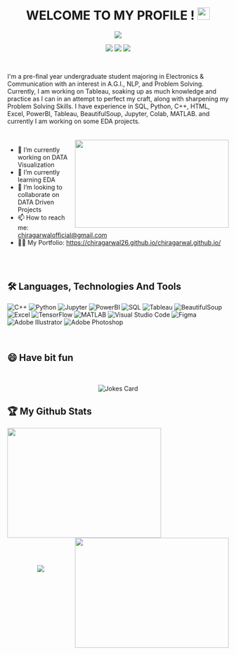 <h1 align="center">
  WELCOME TO MY PROFILE !
  <img src="https://media.giphy.com/media/hvRJCLFzcasrR4ia7z/giphy.gif" width="28">
</h1>



<p align="center">
  <img src="https://readme-typing-svg.herokuapp.com?color=9644F4&size=50&center=true&vCenter=true&width=550&height=70&lines=I'm+Chirag+Agarwal;A+DATA+Enthusiast;A+Student+Developer;A+Problem+Solver+🤔;A+MARVEL+Fanboi">
</p>



<p align="center">
  <a href="https://www.linkedin.com/in/chirag-agarwal-000351247/"><img src="https://img.shields.io/badge/LinkedIn-0077B5?style=for-the-badge&logo=linkedin&logoColor=white"></a>
  <a href="https://auth.geeksforgeeks.org/user/chiragarwalofficial/"><img src="https://img.shields.io/badge/-GFG-FFA116?style=for-the-badge&logo=LeetCode&logoColor=black"></a>
  <a href="https://chiragarwal26.github.io/chiragarwal.github.io/"><img src="https://img.shields.io/badge/My Portfolio-1DA1F2?style=for-the-badge&logo=My portfolio&logoColor=white"></a>
</p>
<br>

I'm a pre-final year undergraduate student majoring in Electronics & Communication with an interest in A.G.I., NLP, and Problem Solving. Currently, I am working on Tableau, soaking up as much knowledge and practice as I can in an attempt to perfect my craft, along with sharpening my Problem Solving Skills. I have experience in SQL, Python, C++, HTML, Excel, PowerBI, Tableau, BeautifulSoup, Jupyter, Colab, MATLAB. and currently I am working on some EDA projects.
<br>
<br>
<br>
<img align="right" src="https://cdn.dribbble.com/users/2646423/screenshots/5507196/computer.gif" height="200px" width="350px">


- 🔭 I’m currently working on DATA Visualization <br>
- 🌱 I’m currently learning EDA <br>
- 👯 I’m looking to collaborate on DATA Driven Projects  <br>
- 📫 How to reach me: chiragarwalofficial@gmail.com <br>
- 👨‍💼 My Portfolio: https://chiragarwal26.github.io/chiragarwal.github.io/ 

<br><br>

## 🛠 Languages, Technologies And Tools
![C++](https://img.shields.io/badge/c++-%2300599C.svg?style=for-the-badge&logo=c%2B%2B&logoColor=white)
![Python](https://img.shields.io/badge/python-3670A0?style=for-the-badge&logo=python&logoColor=ffdd54)
![Jupyter](https://img.shields.io/badge/jupyter-%23E34F26.svg?style=for-the-badge&logo=jupyter&logoColor=white)
![PowerBI](https://img.shields.io/badge/powerBI-%231572B6.svg?style=for-the-badge&logo=powerBI&logoColor=white)
![SQL](https://img.shields.io/badge/sql-%23593d88.svg?style=for-the-badge&logo=sql&logoColor=white)
![Tableau](https://img.shields.io/badge/tableau-%23007ACC.svg?style=for-the-badge&logo=tableau&logoColor=white)
![BeautifulSoup](https://img.shields.io/badge/beautifulsoup-3670A0?style=for-the-badge&logo=beautifulsoup&logoColor=54ff98)
![Excel](https://img.shields.io/badge/excel-%2331A8FF.svg?style=for-the-badge&logo=excel&logoColor=%2361DAFB)
![TensorFlow](https://img.shields.io/badge/tensorflow-%2300599C.svg?style=for-the-badge&logo=tensorflow&logoColor=white)
![MATLAB](https://img.shields.io/badge/matlab-%23593d88.svg?style=for-the-badge&logo=matlab&logoColor=white)
![Visual Studio Code](https://img.shields.io/badge/Visual%20Studio%20Code-0078d7.svg?style=for-the-badge&logo=visual-studio-code&logoColor=white)
![Figma](https://img.shields.io/badge/figma-%23F24E1E.svg?style=for-the-badge&logo=figma&logoColor=white)
![Adobe Illustrator](https://img.shields.io/badge/adobeillustrator-%23FF9A00.svg?style=for-the-badge&logo=adobeillustrator&logoColor=white)
![Adobe Photoshop](https://img.shields.io/badge/adobephotoshop-%2331A8FF.svg?style=for-the-badge&logo=adobephotoshop&logoColor=white)


<br>
<h2>😄 Have bit fun </h2>
<br>
<p align="center">
  <img src="https://readme-jokes.vercel.app/api?theme=tokyonight" alt="Jokes Card" />
</p>

## 🏆 My Github Stats
<p align="left">
<a href="https://github.com/chiragarwal26/github-readme-stats"><img height="250px" width="350px" src="https://github-readme-stats.vercel.app/api?username=chiragarwal26&theme=midnight-purple&count_private=true&show_icons=true&hide_border=true"></a>
<a href="https://git.io/streak-stats"><img align="right" height="250px" width=350px" src="http://github-readme-streak-stats.herokuapp.com?user=chiragarwal26&theme=midnight-purple&hide_border=true&fire=F98404&ring=F98404"></a>
</p>

<br><br>
<p align="center">
  <img src="https://komarev.com/ghpvc/?username=chiragarwal26">
</p>
